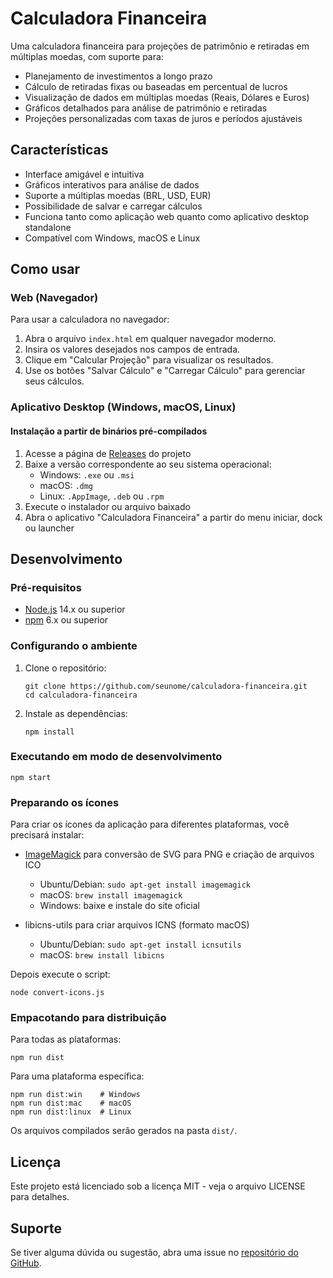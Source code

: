 # Calculadora Financeira

Uma calculadora financeira para projeções de patrimônio e retiradas em múltiplas moedas, com suporte para:
- Planejamento de investimentos a longo prazo
- Cálculo de retiradas fixas ou baseadas em percentual de lucros
- Visualização de dados em múltiplas moedas (Reais, Dólares e Euros)
- Gráficos detalhados para análise de patrimônio e retiradas
- Projeções personalizadas com taxas de juros e períodos ajustáveis

## Características

- Interface amigável e intuitiva
- Gráficos interativos para análise de dados
- Suporte a múltiplas moedas (BRL, USD, EUR)
- Possibilidade de salvar e carregar cálculos
- Funciona tanto como aplicação web quanto como aplicativo desktop standalone
- Compatível com Windows, macOS e Linux

## Como usar

### Web (Navegador)

Para usar a calculadora no navegador:

1. Abra o arquivo `index.html` em qualquer navegador moderno.
2. Insira os valores desejados nos campos de entrada.
3. Clique em "Calcular Projeção" para visualizar os resultados.
4. Use os botões "Salvar Cálculo" e "Carregar Cálculo" para gerenciar seus cálculos.

### Aplicativo Desktop (Windows, macOS, Linux)

#### Instalação a partir de binários pré-compilados

1. Acesse a página de [Releases](https://github.com/seunome/calculadora-financeira/releases) do projeto
2. Baixe a versão correspondente ao seu sistema operacional:
   - Windows: `.exe` ou `.msi`
   - macOS: `.dmg`
   - Linux: `.AppImage`, `.deb` ou `.rpm`
3. Execute o instalador ou arquivo baixado
4. Abra o aplicativo "Calculadora Financeira" a partir do menu iniciar, dock ou launcher

## Desenvolvimento

### Pré-requisitos

- [Node.js](https://nodejs.org/) 14.x ou superior
- [npm](https://www.npmjs.com/) 6.x ou superior

### Configurando o ambiente

1. Clone o repositório:
   ```
   git clone https://github.com/seunome/calculadora-financeira.git
   cd calculadora-financeira
   ```

2. Instale as dependências:
   ```
   npm install
   ```

### Executando em modo de desenvolvimento

```
npm start
```

### Preparando os ícones

Para criar os ícones da aplicação para diferentes plataformas, você precisará instalar:

- [ImageMagick](https://imagemagick.org/script/download.php) para conversão de SVG para PNG e criação de arquivos ICO
  - Ubuntu/Debian: `sudo apt-get install imagemagick`
  - macOS: `brew install imagemagick`
  - Windows: baixe e instale do site oficial

- libicns-utils para criar arquivos ICNS (formato macOS)
  - Ubuntu/Debian: `sudo apt-get install icnsutils`
  - macOS: `brew install libicns`

Depois execute o script:
```
node convert-icons.js
```

### Empacotando para distribuição

Para todas as plataformas:
```
npm run dist
```

Para uma plataforma específica:
```
npm run dist:win    # Windows
npm run dist:mac    # macOS
npm run dist:linux  # Linux
```

Os arquivos compilados serão gerados na pasta `dist/`.

## Licença

Este projeto está licenciado sob a licença MIT - veja o arquivo LICENSE para detalhes.

## Suporte

Se tiver alguma dúvida ou sugestão, abra uma issue no [repositório do GitHub](https://github.com/seunome/calculadora-financeira/issues). 